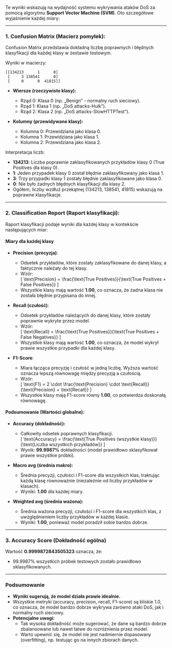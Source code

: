 Te wyniki wskazują na wydajność systemu wykrywania ataków DoS za pomocą algorytmu **Support Vector Machine (SVM)**. Oto szczegółowe wyjaśnienie każdej miary:

---

### **1. Confusion Matrix (Macierz pomyłek)**:
Confusion Matrix przedstawia dokładną liczbę poprawnych i błędnych klasyfikacji dla każdej klasy w zestawie testowym. 

Wyniki w macierzy:
```
[[134213      1      0]
 [     3 138541      0]
 [     0      0  41815]]
```

- **Wiersze (rzeczywiste klasy):**
  - Rząd 0: Klasa 0 (np. „Benign” - normalny ruch sieciowy).
  - Rząd 1: Klasa 1 (np. „DoS attacks-Hulk”).
  - Rząd 2: Klasa 2 (np. „DoS attacks-SlowHTTPTest”).

- **Kolumny (przewidywane klasy):**
  - Kolumna 0: Przewidziana jako klasa 0.
  - Kolumna 1: Przewidziana jako klasa 1.
  - Kolumna 2: Przewidziana jako klasa 2.

Interpretacja liczb:
- **134213**: Liczba poprawnie zaklasyfikowanych przykładów klasy 0 (True Positives dla klasy 0).
- **1**: Jeden przypadek klasy 0 został błędnie zaklasyfikowany jako klasa 1.
- **3**: Trzy przypadki klasy 1 zostały błędnie zaklasyfikowane jako klasa 0.
- **0**: Nie było żadnych błędnych klasyfikacji dla klasy 2.
- Ogółem, liczby wzdłuż przekątnej (134213, 138541, 41815) wskazują na poprawne klasyfikacje.

---

### **2. Classification Report (Raport klasyfikacji)**:
Raport klasyfikacji podaje wyniki dla każdej klasy w kontekście następujących miar:

#### **Miary dla każdej klasy**
- **Precision (precyzja)**:
  - Odsetek przykładów, które zostały zaklasyfikowane do danej klasy, a faktycznie należały do tej klasy.
  - Wzór:  
    \[
    \text{Precision} = \frac{\text{True Positives}}{\text{True Positives + False Positives}}
    \]
  - Wszystkie klasy mają wartość **1.00**, co oznacza, że żadna klasa nie została błędnie przypisana do innej.

- **Recall (czułość)**:
  - Odsetek przykładów należących do danej klasy, które zostały poprawnie wykryte przez model.
  - Wzór:  
    \[
    \text{Recall} = \frac{\text{True Positives}}{\text{True Positives + False Negatives}}
    \]
  - Wszystkie klasy mają wartość **1.00**, co oznacza, że model wykrył prawie wszystkie przypadki dla każdej klasy.

- **F1-Score**:
  - Miara łącząca precyzję i czułość w jedną liczbę. Wyższa wartość oznacza lepszą równowagę między precyzją a czułością.
  - Wzór:  
    \[
    \text{F1} = 2 \cdot \frac{\text{Precision} \cdot \text{Recall}}{\text{Precision} + \text{Recall}}
    \]
  - Wszystkie klasy mają F1-score równy **1.00**, co potwierdza doskonałą równowagę.

#### **Podsumowanie (Wartości globalne)**:
- **Accuracy (dokładność):**  
  - Całkowity odsetek poprawnych klasyfikacji.  
    \[
    \text{Accuracy} = \frac{\text{True Positives (wszystkie klasy)}}{\text{Liczba wszystkich przykładów}}
    \]
  - Wynik: **99.9987%** dokładności (model prawidłowo sklasyfikował prawie wszystkie próbki).

- **Macro avg (średnia makro):**
  - Średnia precyzji, czułości i F1-score dla wszystkich klas, traktując każdą klasę równoważnie (niezależnie od liczby przykładów w klasach).
  - Wyniki: **1.00** dla każdej miary.

- **Weighted avg (średnia ważona):**
  - Średnia ważona precyzji, czułości i F1-score dla wszystkich klas, z uwzględnieniem liczby przykładów w każdej klasie.
  - Wyniki: **1.00**, ponieważ model poradził sobie bardzo dobrze.

---

### **3. Accuracy Score (Dokładność ogólna)**
Wartość **0.9999872843505323** oznacza, że:
- 99.9987% wszystkich próbek testowych zostało prawidłowo sklasyfikowanych.

---

### **Podsumowanie**
- **Wyniki sugerują, że model działa prawie idealnie.**
- Wszystkie metryki (accuracy, precision, recall, F1-score) są bliskie 1.0, co oznacza, że model bardzo dobrze wykrywa zarówno ataki DoS, jak i normalny ruch sieciowy.
- **Potencjalne uwagi:**
  - Tak wysoka dokładność może sugerować, że dane są bardzo dobrze zbalansowane lub nawet łatwe do rozróżnienia przez model.
  - Warto upewnić się, że model nie jest nadmiernie dopasowany (overfitting), np. testując go na innych zbiorach danych.
